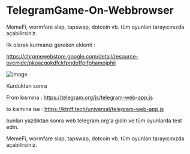 # TelegramGame-On-Webbrowser
MemeFi, wormfare slap, tapswap, dotcoin vb. tüm oyunları tarayıcınızda açabilirsiniz.

İlk olarak kurmanız gereken eklenti :

https://chromewebstore.google.com/detail/resource-override/pkoacgokdfckfpndoffpifphamojphii


![image](https://github.com/oguzhanyazman/TelegramGame-On-Webbrowser/assets/36090819/4345ebf1-ac7e-428a-a43e-ad4881dadf64)


Kurduktan sonra 


From kısmına : 
https://telegram.org/js/telegram-web-app.js


to kısmına ise :
https://ktnff.tech/universal/telegram-web-app.js

bunları yazdıktan sonra web.telegram.org'a gidin ve tüm oyunlarda test edin.

MemeFi, wormfare slap, tapswap, dotcoin vb. tüm oyunları tarayıcınızda açabilirsiniz.
